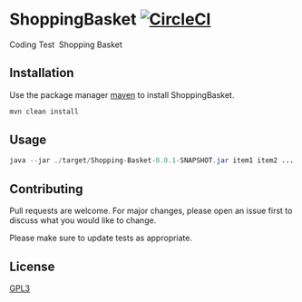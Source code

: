 # ShoppingBasket  [![CircleCI](https://circleci.com/gh/DonNy88/ShoppingBasket/tree/master.svg?style=svg)](https://circleci.com/gh/DonNy88/ShoppingBasket/tree/master)

Coding Test ­ Shopping Basket

## Installation

Use the package manager [maven](https://maven.apache.org/download.cgi) to install ShoppingBasket.

```bash
mvn clean install
```

## Usage

```Java
java --jar ./target/Shopping-Basket-0.0.1-SNAPSHOT.jar item1 item2 ...
```

## Contributing
Pull requests are welcome. For major changes, please open an issue first to discuss what you would like to change.

Please make sure to update tests as appropriate.

## License
[GPL3](https://www.gnu.org/licenses/gpl-3.0.en.html)
